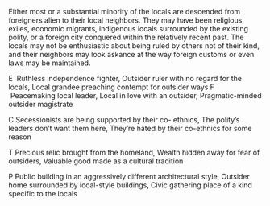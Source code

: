Either most or a substantial minority of the locals are descended from foreigners alien to their local neighbors. They may have been religious exiles, economic migrants, indigenous locals surrounded by the existing polity, or a foreign city conquered within the relatively recent past. The locals may not be enthusiastic about being ruled by others not of their kind, and their neighbors may look askance at the way foreign customs or even laws may be maintained.

E  Ruthless independence fighter, Outsider ruler with no regard for the locals, Local grandee preaching contempt for outsider ways
F  Peacemaking local leader, Local in love with an outsider, Pragmatic-minded outsider magistrate 

C Secessionists are being supported by their co- ethnics, The polity’s leaders don’t want them here, They’re hated by their co-ethnics for some reason

T Precious relic brought from the homeland, Wealth hidden away for fear of outsiders, Valuable good made as a cultural tradition

P Public building in an aggressively different architectural style, Outsider home surrounded by local-style buildings, Civic gathering place of a kind specific to the locals